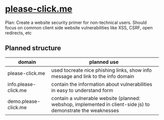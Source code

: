 # [please-click.me](https://please-click.me/)

Plan: Create a website security primer for non-technical users. Should focus on common client side website vulnerabilities like XSS, CSRF, open redirects, etc

## Planned structure

domain               | planned use
---                  | ---
please-click.me      | used tocreate nice phishing links, show info message and link to the info domain
info.please-click.me | contain the information about vulnerabilities in easy to understand form
demo.please-click.me | contain a vulnerable website (planned: webshop, implemented in client-side js) to demonstrate the weaknesses

